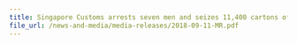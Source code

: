 ```yaml
---
title: Singapore Customs arrests seven men and seizes 11,400 cartons of duty-unpaid cigarettes from two operations 
file_url: /news-and-media/media-releases/2018-09-11-MR.pdf
---
```

